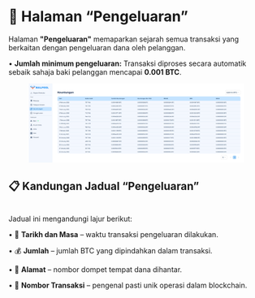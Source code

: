 # 💸 Halaman “Pengeluaran”

Halaman **"Pengeluaran"** memaparkan sejarah semua transaksi yang berkaitan dengan pengeluaran dana oleh pelanggan.

• **Jumlah minimum pengeluaran:** Transaksi diproses secara automatik sebaik sahaja baki pelanggan mencapai **0.001 BTC**.

<figure><img src="../../.gitbook/assets/image (2) (1).png" alt=""><figcaption></figcaption></figure>

## 📋 Kandungan Jadual “Pengeluaran”

\
Jadual ini mengandungi lajur berikut:

• 📅 **Tarikh dan Masa** – waktu transaksi pengeluaran dilakukan.

• 💰 **Jumlah** – jumlah BTC yang dipindahkan dalam transaksi.

• 🏦 **Alamat** – nombor dompet tempat dana dihantar.

• 🔗 **Nombor Transaksi** – pengenal pasti unik operasi dalam blockchain.
